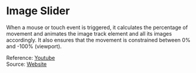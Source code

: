 # Image Slider

When a mouse or touch event is triggered, it calculates the percentage of movement and animates the image track element and all its images accordingly. It also ensures that the movement is constrained between 0% and -100% (viewport).

Reference: [Youtube](https://www.youtube.com/watch?v=PkADl0HubMY&list=PLTY2b22EspQn7FKVb5-yLH0QHEI3WOgc9&index=4&t=13s) <br>
Source: [Website](https://camillemormal.com/)
